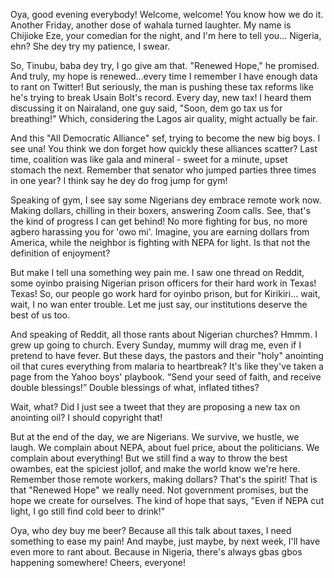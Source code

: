 Oya, good evening everybody! Welcome, welcome! You know how we do it. Another Friday, another dose of wahala turned laughter. My name is Chijioke Eze, your comedian for the night, and I'm here to tell you... Nigeria, ehn? She dey try my patience, I swear.

So, Tinubu, baba dey try, I go give am that. "Renewed Hope," he promised. And truly, my hope is renewed...every time I remember I have enough data to rant on Twitter! But seriously, the man is pushing these tax reforms like he's trying to break Usain Bolt's record. Every day, new tax! I heard them discussing it on Nairaland, one guy said, "Soon, dem go tax us for breathing!" Which, considering the Lagos air quality, might actually be fair.

And this "All Democratic Alliance" sef, trying to become the new big boys. I see una! You think we don forget how quickly these alliances scatter? Last time, coalition was like gala and mineral - sweet for a minute, upset stomach the next. Remember that senator who jumped parties three times in one year? I think say he dey do frog jump for gym!

Speaking of gym, I see say some Nigerians dey embrace remote work now. Making dollars, chilling in their boxers, answering Zoom calls. See, that's the kind of progress I can get behind! No more fighting for bus, no more agbero harassing you for 'owo mi'. Imagine, you are earning dollars from America, while the neighbor is fighting with NEPA for light. Is that not the definition of enjoyment?

But make I tell una something wey pain me. I saw one thread on Reddit, some oyinbo praising Nigerian prison officers for their hard work in Texas! Texas! So, our people go work hard for oyinbo prison, but for Kirikiri… wait, wait, I no wan enter trouble. Let me just say, our institutions deserve the best of us too.

And speaking of Reddit, all those rants about Nigerian churches? Hmmm. I grew up going to church. Every Sunday, mummy will drag me, even if I pretend to have fever. But these days, the pastors and their "holy" anointing oil that cures everything from malaria to heartbreak? It's like they've taken a page from the Yahoo boys' playbook. “Send your seed of faith, and receive double blessings!” Double blessings of what, inflated tithes?

Wait, what? Did I just see a tweet that they are proposing a new tax on anointing oil? I should copyright that!

But at the end of the day, we are Nigerians. We survive, we hustle, we laugh. We complain about NEPA, about fuel price, about the politicians. We complain about everything! But we still find a way to throw the best owambes, eat the spiciest jollof, and make the world know we're here. Remember those remote workers, making dollars? That's the spirit! That is that "Renewed Hope" we really need. Not government promises, but the hope we create for ourselves. The kind of hope that says, "Even if NEPA cut light, I go still find cold beer to drink!"

Oya, who dey buy me beer? Because all this talk about taxes, I need something to ease my pain! And maybe, just maybe, by next week, I'll have even more to rant about. Because in Nigeria, there's always gbas gbos happening somewhere! Cheers, everyone!